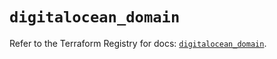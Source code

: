 # `digitalocean_domain`

Refer to the Terraform Registry for docs: [`digitalocean_domain`](https://registry.terraform.io/providers/digitalocean/digitalocean/2.34.1/docs/resources/domain).
